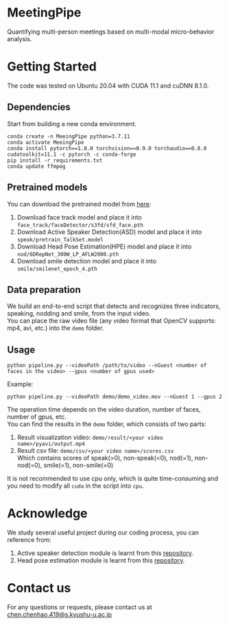 # MeetingPipe
Quantifying multi-person meetings based on multi-modal micro-behavior analysis.

# Getting Started
The code was tested on Ubuntu 20.04 with CUDA 11.1 and cuDNN 8.1.0.
## Dependencies
Start from building a new conda environment.
```
conda create -n MeeingPipe python=3.7.11
conda activate MeeingPipe
conda install pytorch==1.8.0 torchvision==0.9.0 torchaudio==0.8.0 cudatoolkit=11.1 -c pytorch -c conda-forge
pip install -r requirements.txt
conda update ffmpeg
```
## Pretrained models
You can download the pretrained model from [here](https://drive.google.com/drive/folders/1-8VPqTqPFTBHVG_A2Ji_nH0nrOy4r7_e?usp=sharing):
1. Download face track model and place it into `face_track/faceDetector/s3fd/sfd_face.pth`
2. Download Active Speaker Detection(ASD) model and place it into `speak/pretrain_TalkSet.model`
3. Download Head Pose Estimation(HPE) model and place it into `nod/6DRepNet_300W_LP_AFLW2000.pth`
4. Download smile detection model and place it into `smile/smilenet_epoch_4.pth`
## Data preparation
We build an end-to-end script that detects and recognizes three indicators, speaking, nodding and smile, from the input video.  
You can place the raw video file (any video format that OpenCV supports: mp4, avi, etc.) into the `demo` folder.
## Usage
```
python pipeline.py --videoPath /path/to/video --nGuest <number of faces in the video> --gpus <number of gpus used>
```
Example:  
```
python pipeline.py --videoPath demo/demo_video.mov --nGuest 1 --gpus 2
```
The operation time depends on the video duration, number of faces, number of gpus, etc.  
You can find the results in the `demo` folder, which consists of two parts:  
1. Result visualization video: `demo/result/<your video name>/pyavi/output.mp4`
2. Result csv file: `demo/csv/<your video name>/scores.csv`  
Which contains scores of speak(>0), non-speak(<0), nod(=1), non-nod(=0), smile(=1), non-smile(=0)

It is not recommended to use cpu only, which is quite time-consuming and you need to modify all `cuda` in the script into `cpu`.

# Acknowledge
We study several useful project during our coding process, you can reference from:
1. Active speaker detection module is learnt from this [repository](https://github.com/TaoRuijie/TalkNet-ASD).
2. Head pose estimation module is learnt from this [repository](https://github.com/thohemp/6DRepNet).

# Contact us
For any questions or requests, please contact us at chen.chenhao.419@s.kyushu-u.ac.jp
